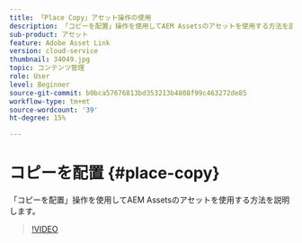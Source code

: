 ```yaml
---
title: 「Place Copy」アセット操作の使用
description: 「コピーを配置」操作を使用してAEM Assetsのアセットを使用する方法を説明します。
sub-product: アセット
feature: Adobe Asset Link
version: cloud-service
thumbnail: 34049.jpg
topic: コンテンツ管理
role: User
level: Beginner
source-git-commit: b0bca57676813bd353213b4808f99c463272de85
workflow-type: tm+mt
source-wordcount: '39'
ht-degree: 15%

---
```



# コピーを配置 {#place-copy}

「コピーを配置」操作を使用してAEM Assetsのアセットを使用する方法を説明します。

>[!VIDEO](https://video.tv.adobe.com/v/34049/?quality=12)
